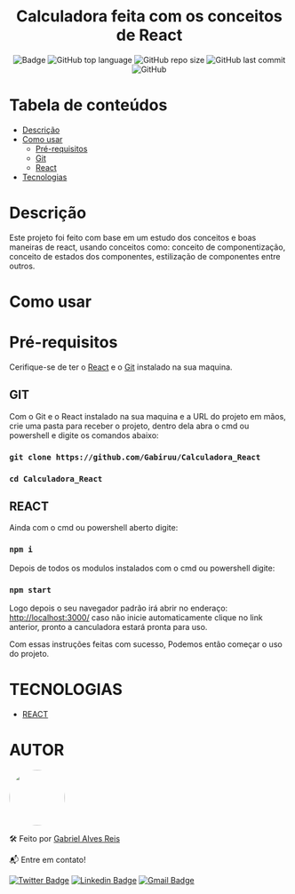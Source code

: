 <h1 align="center">Calculadora feita com os conceitos de React</h1>

<div align="center">

![Badge](https://img.shields.io/badge/React-16.14.0-blue)
![GitHub top language](https://img.shields.io/github/languages/top/gabiruu/Calculadora_React)
![GitHub repo size](https://img.shields.io/github/repo-size/gabiruu/Calculadora_React)
![GitHub last commit](https://img.shields.io/github/last-commit/gabiruu/Calculadora_React)
![GitHub](https://img.shields.io/github/license/gabiruu/Calculadora_React)

#

</div>

# Tabela de conteúdos

<!--ts-->

- [Descrição](#Descrição)
- [Como usar](#como-usar)
  - [Pré-requisitos](#Pré-requisitos)
  - [Git](##GIT)
  - [React](##REACT)
- [Tecnologias](#tecnologias)
<!--te-->

# Descrição

Este projeto foi feito com base em um estudo dos conceitos e boas maneiras de react, usando conceitos como: conceito de componentização, conceito de estados dos componentes, estilização de componentes entre outros.

# Como usar

# Pré-requisitos

Cerifique-se de ter o [React](https://pt-br.reactjs.org/) e o [Git](https://github.com/) instalado na sua maquina.

## GIT

Com o Git e o React instalado na sua maquina e a URL do projeto em mãos, crie uma pasta para receber o projeto, dentro dela abra o cmd ou powershell e digite os comandos abaixo:

### `git clone https://github.com/Gabiruu/Calculadora_React`

### `cd Calculadora_React`

## REACT

Ainda com o cmd ou powershell aberto digite:

### `npm i`

Depois de todos os modulos instalados com o cmd ou powershell digite:

### `npm start`

Logo depois o seu navegador padrão irá abrir no enderaço: [http://localhost:3000/](http://localhost:3000/) caso não inicie automaticamente clique no link anterior, pronto a canculadora estará pronta para uso.

Com essas instruções feitas com sucesso, Podemos então começar o uso do projeto.

# TECNOLOGIAS

- [REACT](https://pt-br.reactjs.org/)

# AUTOR

<a href="https://github.com/Gabiruu">
 <img style="border-radius: 50%;" src="https://avatars3.githubusercontent.com/u/38928677?s=460&u=61b426b901b8fe02e12019b1fdb67bf0072d4f00&v=4" width="100px;" alt=""/>
</a>

🛠️ Feito por <a href="https://github.com/Gabiruu/" alt="">Gabriel Alves Reis</a>

📬 Entre em contato!

[![Twitter Badge](https://img.shields.io/badge/-@Gabirutts-1ca0f1?style=flat-square&labelColor=1ca0f1&logo=twitter&logoColor=white&link=https://twitter.com/Gabirutts)](https://twitter.com/Gabirutts)
[![Linkedin Badge](https://img.shields.io/badge/-Gabriel-blue?style=flat-square&logo=Linkedin&logoColor=white&link=https://www.linkedin.com/in/gabriel-alves-846b92164/)](https://www.linkedin.com/in/gabriel-alves-846b92164/)
[![Gmail Badge](https://img.shields.io/badge/-gaalvesreis@gmail.com-c14438?style=flat-square&logo=Gmail&logoColor=white&link=mailto:gaalvesreis@gmail.com)](mailto:gaalvesreis@gmail.com)
